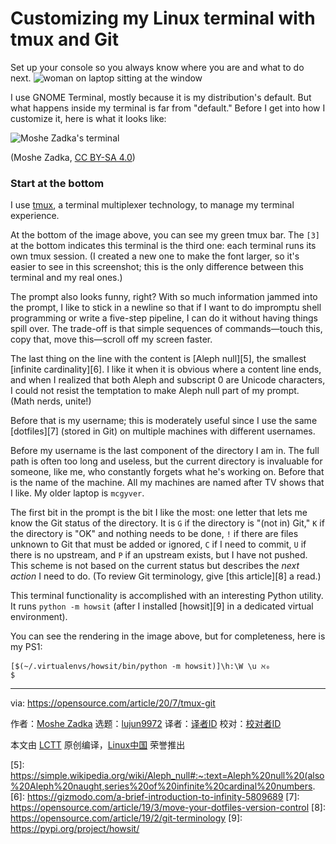 [#]: collector: (lujun9972)
[#]: translator: ( )
[#]: reviewer: ( )
[#]: publisher: ( )
[#]: url: ( )
[#]: subject: (Customizing my Linux terminal with tmux and Git)
[#]: via: (https://opensource.com/article/20/7/tmux-git)
[#]: author: (Moshe Zadka https://opensource.com/users/moshez)

Customizing my Linux terminal with tmux and Git
======
Set up your console so you always know where you are and what to do
next.
![woman on laptop sitting at the window][1]

I use GNOME Terminal, mostly because it is my distribution's default. But what happens inside my terminal is far from "default." Before I get into how I customize it, here is what it looks like:

![Moshe Zadka's terminal][2]

(Moshe Zadka, [CC BY-SA 4.0][3])

### Start at the bottom

I use [tmux][4], a terminal multiplexer technology, to manage my terminal experience.

At the bottom of the image above, you can see my green tmux bar. The `[3]` at the bottom indicates this terminal is the third one: each terminal runs its own tmux session. (I created a new one to make the font larger, so it's easier to see in this screenshot; this is the only difference between this terminal and my real ones.)

The prompt also looks funny, right? With so much information jammed into the prompt, I like to stick in a newline so that if I want to do impromptu shell programming or write a five-step pipeline, I can do it without having things spill over. The trade-off is that simple sequences of commands—touch this, copy that, move this—scroll off my screen faster.

The last thing on the line with the content is [Aleph null][5], the smallest [infinite cardinality][6]. I like it when it is obvious where a content line ends, and when I realized that both Aleph and subscript 0 are Unicode characters, I could not resist the temptation to make Aleph null part of my prompt. (Math nerds, unite!)

Before that is my username; this is moderately useful since I use the same [dotfiles][7] (stored in Git) on multiple machines with different usernames.

Before my username is the last component of the directory I am in. The full path is often too long and useless, but the current directory is invaluable for someone, like me, who constantly forgets what he's working on. Before that is the name of the machine. All my machines are named after TV shows that I like. My older laptop is `mcgyver`.

The first bit in the prompt is the bit I like the most: one letter that lets me know the Git status of the directory. It is `G` if the directory is "(not in) Git," `K` if the directory is "OK" and nothing needs to be done, `!` if there are files unknown to Git that must be added or ignored, `C` if I need to commit, `U` if there is no upstream, and `P` if an upstream exists, but I have not pushed. This scheme is not based on the current status but describes the _next action_ I need to do. (To review Git terminology, give [this article][8] a read.)

This terminal functionality is accomplished with an interesting Python utility. It runs `python -m howsit` (after I installed [howsit][9] in a dedicated virtual environment).

You can see the rendering in the image above, but for completeness, here is my PS1:


```
[$(~/.virtualenvs/howsit/bin/python -m howsit)]\h:\W \u ℵ₀  
$
```

--------------------------------------------------------------------------------

via: https://opensource.com/article/20/7/tmux-git

作者：[Moshe Zadka][a]
选题：[lujun9972][b]
译者：[译者ID](https://github.com/译者ID)
校对：[校对者ID](https://github.com/校对者ID)

本文由 [LCTT](https://github.com/LCTT/TranslateProject) 原创编译，[Linux中国](https://linux.cn/) 荣誉推出

[a]: https://opensource.com/users/moshez
[b]: https://github.com/lujun9972
[1]: https://opensource.com/sites/default/files/styles/image-full-size/public/lead-images/lenovo-thinkpad-laptop-window-focus.png?itok=g0xPm2kD (young woman working on a laptop)
[2]: https://opensource.com/sites/default/files/uploads/terminal-tmux-moshezadka.png (Moshe Zadka's terminal)
[3]: https://creativecommons.org/licenses/by-sa/4.0/
[4]: https://opensource.com/article/20/1/tmux-console
[5]: https://simple.wikipedia.org/wiki/Aleph_null#:~:text=Aleph%20null%20(also%20Aleph%20naught,series%20of%20infinite%20cardinal%20numbers.
[6]: https://gizmodo.com/a-brief-introduction-to-infinity-5809689
[7]: https://opensource.com/article/19/3/move-your-dotfiles-version-control
[8]: https://opensource.com/article/19/2/git-terminology
[9]: https://pypi.org/project/howsit/
